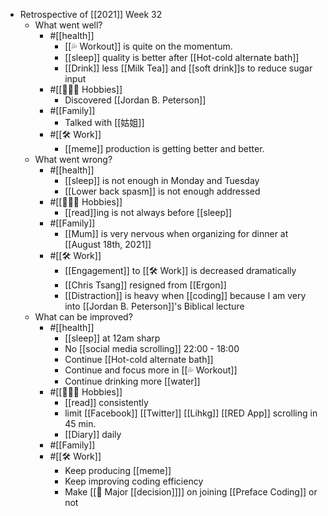 - Retrospective of [[2021]] Week 32
    - What went well?
        - #[[health]]
            - [[💦 Workout]] is quite on the momentum.
            - [[sleep]] quality is better after [[Hot-cold alternate bath]]
            - [[Drink]] less [[Milk Tea]] and [[soft drink]]s to reduce sugar input
        - #[[🚴🏻‍♂️ Hobbies]]
            - Discovered [[Jordan B. Peterson]]
        - #[[Family]]
            - Talked with [[姑姐]]
        - #[[🛠️ Work]]
            - [[meme]] production is getting better and better.
    - What went wrong?
        - #[[health]]
            - [[sleep]] is not enough in Monday and Tuesday
            - [[Lower back spasm]] is not enough addressed
        - #[[🚴🏻‍♂️ Hobbies]]
            - [[read]]ing is not always before [[sleep]]
        - #[[Family]]
            - [[Mum]] is very nervous when organizing for dinner at [[August 18th, 2021]]
        - #[[🛠️ Work]]
            - [[Engagement]] to [[🛠️ Work]] is decreased dramatically
            - [[Chris Tsang]] resigned from [[Ergon]]
            - [[Distraction]] is heavy when [[coding]] because I am very into [[Jordan B. Peterson]]'s Biblical lecture
    - What can be improved?
        - #[[health]]
            - [[sleep]] at 12am sharp
            - No [[social media scrolling]] 22:00 - 18:00
            - Continue [[Hot-cold alternate bath]]
            - Continue and focus more in [[💦 Workout]]
            - Continue drinking more [[water]]
        - #[[🚴🏻‍♂️ Hobbies]]
            - [[read]] consistently
            - limit [[Facebook]] [[Twitter]] [[Lihkg]] [[RED App]] scrolling in 45 min.
            - [[Diary]] daily
        - #[[Family]]
        - #[[🛠️ Work]]
            - Keep producing [[meme]]
            - Keep improving coding efficiency
            - Make [[🎯 Major [[decision]]]] on joining [[Preface Coding]] or not
